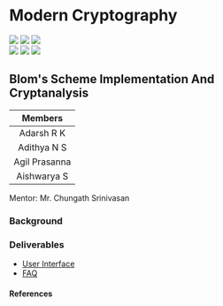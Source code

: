 # Modern Cryptography

![](https://img.shields.io/badge/Batch-22CYS-lightgreen) ![](https://img.shields.io/badge/UG-blue) ![](https://img.shields.io/badge/Subject-MC-blue) <br/>
![](https://img.shields.io/badge/Lecture-3-orange) ![](https://img.shields.io/badge/Tutorial-1-orange) ![](https://img.shields.io/badge/Credits-4-orange)

## Blom's Scheme Implementation And Cryptanalysis

| Members | 
|:-------:|
| Adarsh R K | 
| Adithya N S | 
| Agil Prasanna |
| Aishwarya S |


Mentor: Mr. Chungath Srinivasan 

### Background



### Deliverables
- [User Interface]()
- [FAQ]()


#### References
